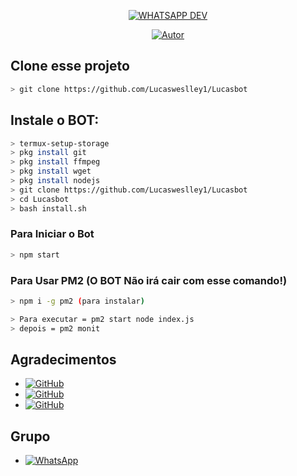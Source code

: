 
<p align="center">
<a href="#"><img title="WHATSAPP DEV" src="https://img.shields.io/badge/Termux Whatsapp Bot-green?colorA=%23ff0000&colorB=%23017e40&style=for-the-badge"></a>
</p>
<p align="center">
<a href="https://github.com/Lucasweslley1"><img title="Autor" src="https://img.shields.io/badge/Author-LUCAS-red.svg?style=for-the-badge&logo=github"></a>
</p>

## Clone esse projeto

```bash
> git clone https://github.com/Lucasweslley1/Lucasbot
```

## Instale o BOT:

```bash
> termux-setup-storage
> pkg install git
> pkg install ffmpeg
> pkg install wget
> pkg install nodejs
> git clone https://github.com/Lucasweslley1/Lucasbot
> cd Lucasbot
> bash install.sh
```

### Para Iniciar o Bot
```bash
> npm start
```
### Para Usar PM2 (O BOT Não irá cair com esse comando!)
```bash
> npm i -g pm2 (para instalar)

> Para executar = pm2 start node index.js
> depois = pm2 monit
```

## Agradecimentos
* <a href="https://github.com/viniciusgdr"><img alt="GitHub" src="https://img.shields.io/badge/adiwajshing/Baileys%20-%23121011.svg?&style=for-the-badge&logo=github&logoColor=white"/></a>
*  <a href="https://github.com/MhankBarBar"><img alt="GitHub" src="https://img.shields.io/badge/MhankBarBar%20-%23121011.svg?&style=for-the-badge&logo=github&logoColor=white"/></a>
* <a href="https://github.com/Admcauss-alt"><img alt="GitHub" src="https://img.shields.io/badge/Caussx%20-%23121011.svg?&style=for-the-badge&logo=github&logoColor=white"/></a>
## Grupo
* <a href=""><img alt="WhatsApp" src="https://img.shields.io/badge/WhatsApp%20Group-25D366?style=for-the-badge&logo=whatsapp&logoColor=white"/></a>

